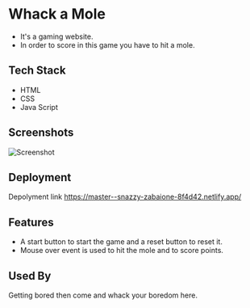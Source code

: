 
# Whack a Mole
- It's a gaming website. 
- In order to score in this game you have to hit a mole.


## Tech Stack
- HTML
- CSS
- Java Script

## Screenshots

<img src="images/screenshot2.png" alt="Screenshot">

## Deployment

Depolyment link https://master--snazzy-zabaione-8f4d42.netlify.app/

## Features

- A start button to start the game and a reset button to reset it.
- Mouse over event is used to hit the mole and to score points.

## Used By

Getting bored then come and whack your boredom here.
